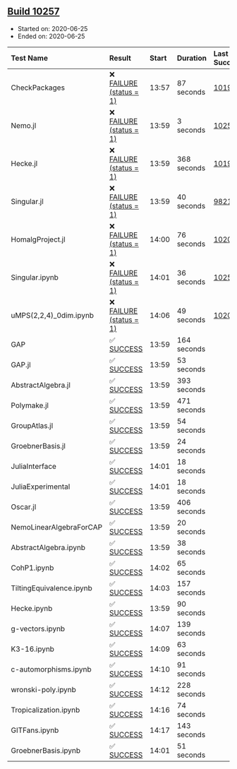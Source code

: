 ## [Build 10257](https://oscarci.mathematik.uni-kl.de/job/oscar/10257/)

* Started on: 2020-06-25
* Ended on: 2020-06-25

| Test Name    | Result | Start | Duration | Last Success | First Failure |
|:-------------|:-------|:------|:---------|:-------------|:--------------|
| CheckPackages | ❌ [FAILURE (status = 1)](https://oscarci.mathematik.uni-kl.de/job/oscar/10257/artifact/logs/build-10257/CheckPackages.log) | 13:57 | 87 seconds | [10197](https://oscarci.mathematik.uni-kl.de/job/oscar/10197/) | [10198](https://oscarci.mathematik.uni-kl.de/job/oscar/10198/) |
| Nemo.jl | ❌ [FAILURE (status = 1)](https://oscarci.mathematik.uni-kl.de/job/oscar/10257/artifact/logs/build-10257/Nemo.jl.log) | 13:59 | 3 seconds | [10252](https://oscarci.mathematik.uni-kl.de/job/oscar/10252/) | [10253](https://oscarci.mathematik.uni-kl.de/job/oscar/10253/) |
| Hecke.jl | ❌ [FAILURE (status = 1)](https://oscarci.mathematik.uni-kl.de/job/oscar/10257/artifact/logs/build-10257/Hecke.jl.log) | 13:59 | 368 seconds | [10197](https://oscarci.mathematik.uni-kl.de/job/oscar/10197/) | [10198](https://oscarci.mathematik.uni-kl.de/job/oscar/10198/) |
| Singular.jl | ❌ [FAILURE (status = 1)](https://oscarci.mathematik.uni-kl.de/job/oscar/10257/artifact/logs/build-10257/Singular.jl.log) | 13:59 | 40 seconds | [9821](https://oscarci.mathematik.uni-kl.de/job/oscar/9821/) | [9822](https://oscarci.mathematik.uni-kl.de/job/oscar/9822/) |
| HomalgProject.jl | ❌ [FAILURE (status = 1)](https://oscarci.mathematik.uni-kl.de/job/oscar/10257/artifact/logs/build-10257/HomalgProject.jl.log) | 14:00 | 76 seconds | [10209](https://oscarci.mathematik.uni-kl.de/job/oscar/10209/) | [10210](https://oscarci.mathematik.uni-kl.de/job/oscar/10210/) |
| Singular.ipynb | ❌ [FAILURE (status = 1)](https://oscarci.mathematik.uni-kl.de/job/oscar/10257/artifact/logs/build-10257/Singular.ipynb.log) | 14:01 | 36 seconds | [10252](https://oscarci.mathematik.uni-kl.de/job/oscar/10252/) | [10253](https://oscarci.mathematik.uni-kl.de/job/oscar/10253/) |
| uMPS(2,2,4)_0dim.ipynb | ❌ [FAILURE (status = 1)](https://oscarci.mathematik.uni-kl.de/job/oscar/10257/artifact/logs/build-10257/uMPS-2-2-4-_0dim.ipynb.log) | 14:06 | 49 seconds | [10209](https://oscarci.mathematik.uni-kl.de/job/oscar/10209/) | [10210](https://oscarci.mathematik.uni-kl.de/job/oscar/10210/) |
| GAP | ✅ [SUCCESS](https://oscarci.mathematik.uni-kl.de/job/oscar/10257/artifact/logs/build-10257/GAP.log) | 13:59 | 164 seconds |  |  |
| GAP.jl | ✅ [SUCCESS](https://oscarci.mathematik.uni-kl.de/job/oscar/10257/artifact/logs/build-10257/GAP.jl.log) | 13:59 | 53 seconds |  |  |
| AbstractAlgebra.jl | ✅ [SUCCESS](https://oscarci.mathematik.uni-kl.de/job/oscar/10257/artifact/logs/build-10257/AbstractAlgebra.jl.log) | 13:59 | 393 seconds |  |  |
| Polymake.jl | ✅ [SUCCESS](https://oscarci.mathematik.uni-kl.de/job/oscar/10257/artifact/logs/build-10257/Polymake.jl.log) | 13:59 | 471 seconds |  |  |
| GroupAtlas.jl | ✅ [SUCCESS](https://oscarci.mathematik.uni-kl.de/job/oscar/10257/artifact/logs/build-10257/GroupAtlas.jl.log) | 13:59 | 54 seconds |  |  |
| GroebnerBasis.jl | ✅ [SUCCESS](https://oscarci.mathematik.uni-kl.de/job/oscar/10257/artifact/logs/build-10257/GroebnerBasis.jl.log) | 13:59 | 24 seconds |  |  |
| JuliaInterface | ✅ [SUCCESS](https://oscarci.mathematik.uni-kl.de/job/oscar/10257/artifact/logs/build-10257/JuliaInterface.log) | 14:01 | 18 seconds |  |  |
| JuliaExperimental | ✅ [SUCCESS](https://oscarci.mathematik.uni-kl.de/job/oscar/10257/artifact/logs/build-10257/JuliaExperimental.log) | 14:01 | 18 seconds |  |  |
| Oscar.jl | ✅ [SUCCESS](https://oscarci.mathematik.uni-kl.de/job/oscar/10257/artifact/logs/build-10257/Oscar.jl.log) | 13:59 | 406 seconds |  |  |
| NemoLinearAlgebraForCAP | ✅ [SUCCESS](https://oscarci.mathematik.uni-kl.de/job/oscar/10257/artifact/logs/build-10257/NemoLinearAlgebraForCAP.log) | 13:59 | 20 seconds |  |  |
| AbstractAlgebra.ipynb | ✅ [SUCCESS](https://oscarci.mathematik.uni-kl.de/job/oscar/10257/artifact/logs/build-10257/AbstractAlgebra.ipynb.log) | 13:59 | 38 seconds |  |  |
| CohP1.ipynb | ✅ [SUCCESS](https://oscarci.mathematik.uni-kl.de/job/oscar/10257/artifact/logs/build-10257/CohP1.ipynb.log) | 14:02 | 65 seconds |  |  |
| TiltingEquivalence.ipynb | ✅ [SUCCESS](https://oscarci.mathematik.uni-kl.de/job/oscar/10257/artifact/logs/build-10257/TiltingEquivalence.ipynb.log) | 14:03 | 157 seconds |  |  |
| Hecke.ipynb | ✅ [SUCCESS](https://oscarci.mathematik.uni-kl.de/job/oscar/10257/artifact/logs/build-10257/Hecke.ipynb.log) | 13:59 | 90 seconds |  |  |
| g-vectors.ipynb | ✅ [SUCCESS](https://oscarci.mathematik.uni-kl.de/job/oscar/10257/artifact/logs/build-10257/g-vectors.ipynb.log) | 14:07 | 139 seconds |  |  |
| K3-16.ipynb | ✅ [SUCCESS](https://oscarci.mathematik.uni-kl.de/job/oscar/10257/artifact/logs/build-10257/K3-16.ipynb.log) | 14:09 | 63 seconds |  |  |
| c-automorphisms.ipynb | ✅ [SUCCESS](https://oscarci.mathematik.uni-kl.de/job/oscar/10257/artifact/logs/build-10257/c-automorphisms.ipynb.log) | 14:10 | 91 seconds |  |  |
| wronski-poly.ipynb | ✅ [SUCCESS](https://oscarci.mathematik.uni-kl.de/job/oscar/10257/artifact/logs/build-10257/wronski-poly.ipynb.log) | 14:12 | 228 seconds |  |  |
| Tropicalization.ipynb | ✅ [SUCCESS](https://oscarci.mathematik.uni-kl.de/job/oscar/10257/artifact/logs/build-10257/Tropicalization.ipynb.log) | 14:16 | 74 seconds |  |  |
| GITFans.ipynb | ✅ [SUCCESS](https://oscarci.mathematik.uni-kl.de/job/oscar/10257/artifact/logs/build-10257/GITFans.ipynb.log) | 14:17 | 143 seconds |  |  |
| GroebnerBasis.ipynb | ✅ [SUCCESS](https://oscarci.mathematik.uni-kl.de/job/oscar/10257/artifact/logs/build-10257/GroebnerBasis.ipynb.log) | 14:01 | 51 seconds |  |  |
